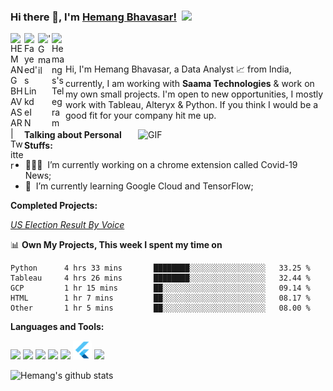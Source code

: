 ### Hi there 👋, I'm [Hemang Bhavasar!](https://github.com/hemangbhavasar) &nbsp;![](https://komarev.com/ghpvc/?username=hemangbhavasar)

<a href="https://twitter.com/bhavasarhemang">
  <img align="left" alt="HEMANG BHAVASAR | Twitter" width="22px" src="https://cdn.jsdelivr.net/npm/simple-icons@v3/icons/twitter.svg" />
</a>
<a href="https://www.linkedin.com/in/hemangbhavasar/">
  <img align="left" alt="Fayeed's LinkdeIN" width="22px" src="https://cdn.jsdelivr.net/npm/simple-icons@v3/icons/linkedin.svg" />
</a>
<a href="bhavasarhemang@gmail.com">
  <img align="left" alt="'Gmail" width="22px" src="https://cdn.jsdelivr.net/npm/simple-icons@3.1.0/icons/gmail.svg" />
</a>
<a href="https://t.me/bhavasarhemang">
  <img align="left" alt="Hemangs's Telegram" width="22px" src="https://cdn.jsdelivr.net/npm/simple-icons@v3/icons/telegram.svg" />
</a>

<br />
<br />

Hi, I'm Hemang Bhavasar, a Data Analyst 📈 from India, currently, I am working with **Saama Technologies** & work on my own small projects.
I'm open to new opportunities, I mostly work with Tableau, Alteryx & Python. If you think I would be a good fit for your company hit me up.

  <img align="right" alt="GIF" src="https://cdn.dribbble.com/users/1797155/screenshots/5018207/malware-attack.gif" width="300" />
  
  
**Talking about Personal Stuffs:**

- 👨🏽‍💻 &nbsp;I’m currently working on a chrome extension called Covid-19 News;
- 🌱 &nbsp;I’m currently learning Google Cloud and TensorFlow; 

**Completed Projects:**

*[US Election Result By Voice](https://github.com/hemangbhavasar/WhoWillWin.github.io)*

📊 **Own My Projects, This week I spent my time on**
<!--START_SECTION:waka-->
```text
Python      4 hrs 33 mins       ████████░░░░░░░░░░░░░░░░░   33.25 % 
Tableau     4 hrs 26 mins       ████████░░░░░░░░░░░░░░░░░   32.44 % 
GCP         1 hr 15 mins        ██░░░░░░░░░░░░░░░░░░░░░░░   09.14 % 
HTML        1 hr 7 mins         ██░░░░░░░░░░░░░░░░░░░░░░░   08.17 % 
Other       1 hr 5 mins         ██░░░░░░░░░░░░░░░░░░░░░░░   08.00 %
```
<!--END_SECTION:waka-->

**Languages and Tools:**  

<code><img height="30" src="https://media.licdn.com/dms/image/C560BAQG5f9rvo3ImJA/company-logo_200_200/0?e=2159024400&v=beta&t=SCHfS3wATbmGJW6Nm0OXUrrvdWf61ZpbjV5HerdEfys"></code>
<code><img height="30" src="https://www.theinformationlab.de/wp-content/uploads/2019/10/2019-10-21-23_44_51-alteryx-logo-Google-Search.png"></code>
<code><img height="30" src="https://www.python.org/static/community_logos/python-logo-master-v3-TM-flattened.png"></code>
<code><img height="30" src="https://www.bsonetwork.com/wp-content/uploads/19_04-Google-Cloud-PR-Image-3.png"></code>
<code><img height="30" src="https://netapp.io/wp-content/uploads/2017/04/Kubernetes-logo.png"></code>
<code><img height="30" src="https://raw.githubusercontent.com/github/explore/80688e429a7d4ef2fca1e82350fe8e3517d3494d/topics/flutter/flutter.png"></code>
<code><img height="30" src="https://www.gstatic.com/devrel-devsite/prod/v2e3f09d6e6536badfdb5bf4153d08404c10f0bdcdc9056b4896a90327dc2c4ff/tensorflow/images/logo.png"></code>


![Hemang's github stats](https://github-readme-stats.vercel.app/api?username=hemangbhavasar&show_icons=true&title_color=fff&icon_color=79ff97&text_color=9f9f9f&bg_color=151515)
